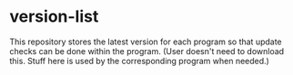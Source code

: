 # version-list
This repository stores the latest version for each program so that update checks can be done within the program. (User doesn't need to download this. Stuff here is used by the corresponding program when needed.)
